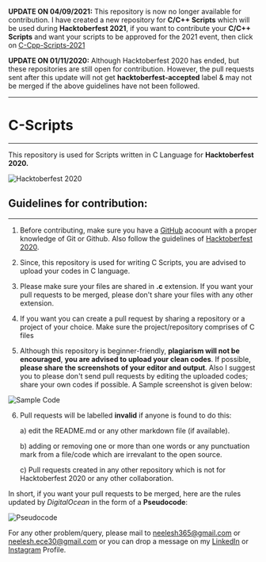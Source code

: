 **UPDATE ON 04/09/2021:** This repository is now no longer available for contribution. I have created a new repository for **C/C++ Scripts** which will be used during **Hacktoberfest 2021**, if you want to contribute your **C/C++ Scripts** and want your scripts to be approved for the 2021 event, then click on [C-Cpp-Scripts-2021](https://github.com/biswas-neelesh96/C-Cpp-Scripts-2021)

**UPDATE ON 01/11/2020:** Although Hacktoberfest 2020 has ended, but these repositories are still open for contribution. However, the pull requests sent after this update will not get **hacktoberfest-accepted** label & may not be merged if the above guidelines have not been followed.

---
# C-Scripts
---
 This repository is used for Scripts written in C Language for **Hacktoberfest 2020.**
 
![Hacktoberfest 2020](https://github.com/biswas-neelesh96/C-Scripts/blob/master/H20-Images/Screenshot-(886).png)

## Guidelines for contribution:
---

1) Before contributing, make sure you have a [GitHub](https://github.com) acoount with a proper knowledge of Git or Github. Also follow the guidelines of [Hacktoberfest 2020](https://hacktoberfest.digitalocean.com/faq).

2) Since, this repository is used for writing C Scripts, you are advised to upload your codes in C language.

3) Please make sure your files are shared in **.c** extension. If you want your pull requests to be merged, please don't share your files with any other extension.   

4) If you want you can create a pull request by sharing a repository or a project of your choice. Make sure the project/repository comprises of C files

5) Although this repository is beginner-friendly, **plagiarism will not be encouraged**, **you are advised to upload your clean codes**. If possible, **please share the screenshots of your editor and output**.  Also I suggest you to please don't send pull requests by editing the uploaded codes; share your own codes if possible. A Sample screenshot is given below:

![Sample Code](https://github.com/biswas-neelesh96/C-Scripts/blob/master/H20-Images/Screenshot-(895).png)

6) Pull requests will be labelled **invalid** if anyone is found to do this:

	a) edit the README.md or any other markdown file (if available).
	
	b) adding or removing one or more than one words or any punctuation mark from a file/code which are irrevalant to the open source.
	
	c) Pull requests created in any other repository which is not for Hacktoberfest 2020 or any other collaboration.
 
 In short, if you want your pull requests to be merged, here are the rules updated by *DigitalOcean* in the form of a **Pseudocode**:
 
 ![Pseudocode](https://github.com/biswas-neelesh96/C-Scripts/blob/master/H20-Images/Screenshot-(903).png)

For any other problem/query, please mail to [neelesh365@gmail.com](mailto:neelesh365@gmail.com) or [neelesh.ece30@gmail.com](mailto:neelesh.ece30@gmail.com) or you can drop a message on my [LinkedIn](https://www.linkedin.com/in/neelesh-biswas-88a255142/) or [Instagram](https://www.instagram.com/sonai_sunshine96/) Profile. 

 
